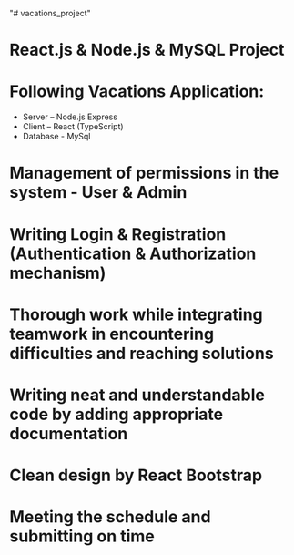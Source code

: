 "# vacations_project" 
# React.js & Node.js & MySQL Project
# Following Vacations Application:
* Server – Node.js Express
* Client – React (TypeScript)
* Database - MySql
#	Management of permissions in the system - User & Admin
# Writing Login & Registration (Authentication & Authorization mechanism)
# Thorough work while integrating teamwork in encountering difficulties and reaching solutions
# Writing neat and understandable code by adding appropriate documentation
# Clean design by React Bootstrap
# Meeting the schedule and submitting on time

